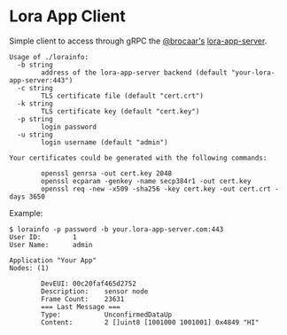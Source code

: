 # Lora App Client

Simple client to access through gRPC the [@brocaar's](https://github.com/brocaar) [lora-app-server](https://github.com/brocaar/lora-app-server).


```$ lorainfo -h
Usage of ./lorainfo:
  -b string
        address of the lora-app-server backend (default "your-lora-app-server:443")
  -c string
        TLS certificate file (default "cert.crt")
  -k string
        TLS certificate key (default "cert.key")
  -p string
        login password
  -u string
        login username (default "admin")

Your certificates could be generated with the following commands:

        openssl genrsa -out cert.key 2048
        openssl ecparam -genkey -name secp384r1 -out cert.key
        openssl req -new -x509 -sha256 -key cert.key -out cert.crt -days 3650
```

Example:

```
$ lorainfo -p password -b your.lora-app-server.com:443
User ID:        1
User Name:      admin

Application "Your App"
Nodes: (1)

        DevEUI: 00c20faf465d2752
        Description:    sensor node
        Frame Count:    23631
        === Last Message ===
        Type:           UnconfirmedDataUp
        Content:        2 []uint8 [1001000 1001001] 0x4849 "HI"
```
